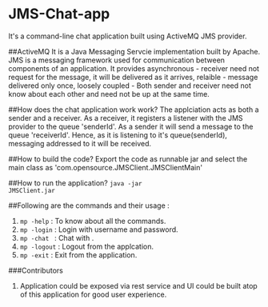 # JMS-Chat-app
It's a command-line chat application built using ActiveMQ JMS provider. 

##ActiveMQ
It is a Java Messaging Servcie implementation built by Apache. JMS is a messaging framework used for communication between components of an application. It provides asynchronous - receiver need not request for the message, it will be delivered as it arrives, relaible - message delivered only once, loosely coupled - Both sender and receiver need not know about each other and need not be up at the same time.

##How does the chat application work work?
The applciation acts as both a sender and a receiver. As a receiver, it registers a listener with the JMS provider to the queue 'senderId'. As a sender it will send a message to the queue 'receiverId'. Hence, as it is listening to it's queue(senderId), messaging addressed to it will be received.

##How to build the code?
Export the code as runnable jar and select the main class as 'com.opensource.JMSClient.JMSClientMain'

##How to run the application?
<code>java -jar JMSClient.jar</code>

##Following are the commands and their usage :
1. <code>mp -help</code> : To know about all the commands.
2. <code>mp -login</code> : Login with username and password.
3. <code>mp -chat <receiverId></code> : Chat with <receiverId>.
4. <code>mp -logout</code> : Logout from the applcation.
5. <code>mp -exit</code> : Exit from the application.

###Contributors
1. Application could be exposed via rest service and UI could be built atop of this application for good user experience.
